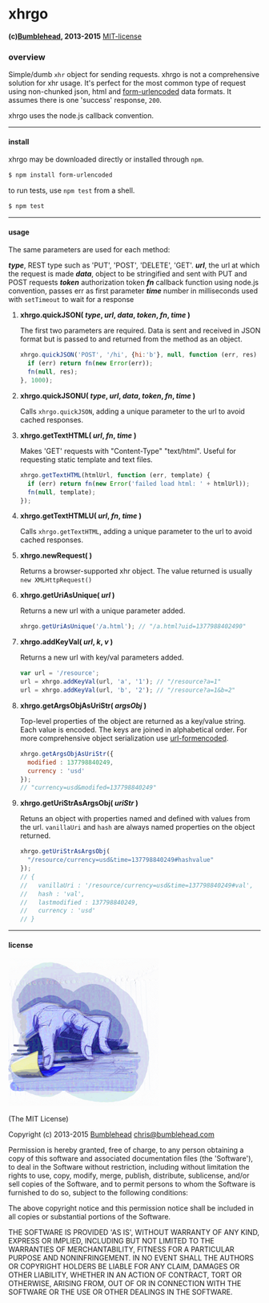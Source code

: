 xhrgo
=====
**(c)[Bumblehead][0], 2013-2015** [MIT-license](#license)

### overview

Simple/dumb `xhr` object for sending requests. xhrgo is not a comprehensive solution for xhr usage. It's perfect for the most common type of request using non-chunked json, html and [form-urlencoded][3] data formats. It assumes there is one 'success' response, `200`.

xhrgo uses the node.js callback convention.

[0]: http://www.bumblehead.com                            "bumblehead"
[3]: https://npmjs.org/package/form-urlencoded    "www-urlformencoded"

------------------------------------------------------------------------------
#### <a id="install"></a>install

xhrgo may be downloaded directly or installed through `npm`.

```bash
$ npm install form-urlencoded
```

to run tests, use `npm test` from a shell.

```bash
$ npm test
```
 
---------------------------------------------------------
#### <a id="usage"></a>usage

The same parameters are used for each method:

**_type_**, REST type such as 'PUT', 'POST', 'DELETE', 'GET'.
**_url_**, the url at which the request is made
**_data_**, object to be stringified and sent with PUT and POST requests
**_token_** authorization token
**_fn_** callback function using node.js convention, passes err as first parameter
**_time_** number in milliseconds used with `setTimeout` to wait for a response


1. **xhrgo.quickJSON( _type_, _url_, _data_, _token_, _fn_, _time_ )**

   The first two parameters are required. Data is sent and received in JSON format but is passed to and returned from the method as an object.
   ```javascript
   xhrgo.quickJSON('POST', '/hi', {hi:'b'}, null, function (err, res) {
     if (err) return fn(new Error(err));
     fn(null, res);
   }, 1000);
   ```

2. **xhrgo.quickJSONU( _type_, _url_, _data_, _token_, _fn_, _time_ )**

   Calls `xhrgo.quickJSON`, adding a unique parameter to the url to avoid cached responses.

3. **xhrgo.getTextHTML( _url_, _fn_, _time_ )**

   Makes 'GET' requests with "Content-Type" "text/html". Useful for requesting static template and text files.
   ```javascript
   xhrgo.getTextHTML(htmlUrl, function (err, template) {
     if (err) return fn(new Error('failed load html: ' + htmlUrl));
     fn(null, template);
   });
   ```

4. **xhrgo.getTextHTMLU( _url_, _fn_, _time_ )**

   Calls `xhrgo.getTextHTML`, adding a unique parameter to the url to avoid cached responses.

5. **xhrgo.newRequest( )**

   Returns a browser-supported xhr object. The value returned is usually `new XMLHttpRequest()`

6. **xhrgo.getUriAsUnique( _url_ )**

   Returns a new url with a unique parameter added.
   ```javascript
   xhrgo.getUriAsUnique('/a.html'); // "/a.html?uid=1377988402490"
   ```

7. **xhrgo.addKeyVal( _url_, _k_, _v_ )**

   Returns a new url with key/val parameters added.
   ```javascript
   var url = '/resource';
   url = xhrgo.addKeyVal(url, 'a', '1'); // "/resource?a=1"
   url = xhrgo.addKeyVal(url, 'b', '2'); // "/resource?a=1&b=2"
   ```

8. **xhrgo.getArgsObjAsUriStr( _argsObj_ )**

   Top-level properties of the object are returned as a key/value string. Each value is encoded. The keys are joined in alphabetical order. For more comprehensive object serialization use [url-formencoded][2].
   ```javascript
   xhrgo.getArgsObjAsUriStr({
     modified : 137798840249,
     currency : 'usd'
   }); 
   // "currency=usd&modifed=137798840249"
   ```

9. **xhrgo.getUriStrAsArgsObj( _uriStr_ )**

   Retuns an object with properties named and defined with values from the url. `vanillaUri` and `hash` are always named properties on the object returned.
   ```javascript
   xhrgo.getUriStrAsArgsObj(
     "/resource/currency=usd&time=137798840249#hashvalue"
   }); 
   // {
   //   vanillaUri : '/resource/currency=usd&time=137798840249#val',
   //   hash : 'val',
   //   lastmodified : 137798840249,
   //   currency : 'usd'
   // }
   ```


[2]: http://github.com/iambumblehead/url-formencoded     "formencoded"


------------------------------------------------------------------------------
#### <a id="license">license

 ![scrounge](https://github.com/iambumblehead/scroungejs/raw/master/img/hand.png) 

(The MIT License)

Copyright (c) 2013-2015 [Bumblehead][0] <chris@bumblehead.com>

Permission is hereby granted, free of charge, to any person obtaining a copy of this software and associated documentation files (the 'Software'), to deal in the Software without restriction, including without limitation the rights to use, copy, modify, merge, publish, distribute, sublicense, and/or sell copies of the Software, and to permit persons to whom the Software is furnished to do so, subject to the following conditions:

The above copyright notice and this permission notice shall be included in all copies or substantial portions of the Software.

THE SOFTWARE IS PROVIDED 'AS IS', WITHOUT WARRANTY OF ANY KIND, EXPRESS OR IMPLIED, INCLUDING BUT NOT LIMITED TO THE WARRANTIES OF MERCHANTABILITY, FITNESS FOR A PARTICULAR PURPOSE AND NONINFRINGEMENT. IN NO EVENT SHALL THE AUTHORS OR COPYRIGHT HOLDERS BE LIABLE FOR ANY CLAIM, DAMAGES OR OTHER LIABILITY, WHETHER IN AN ACTION OF CONTRACT, TORT OR OTHERWISE, ARISING FROM, OUT OF OR IN CONNECTION WITH THE SOFTWARE OR THE USE OR OTHER DEALINGS IN THE SOFTWARE.
